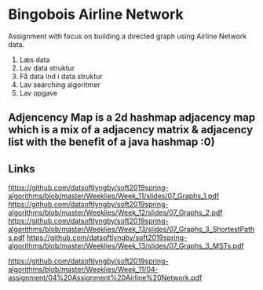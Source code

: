 # Bingobois Airline Network
Assignment with focus on building a directed graph using Airline Network data.

1. Læs data
2. Lav data struktur
3. Få data ind i data struktur
4. Lav searching algoritmer
5. Lav opgave


## Adjencency Map is a 2d hashmap adjacency map which is a mix of a adjacency matrix & adjacency list with the benefit of a java hashmap :0)

## Links
https://github.com/datsoftlyngby/soft2019spring-algorithms/blob/master/Weeklies/Week_11/slides/07_Graphs_1.pdf
https://github.com/datsoftlyngby/soft2019spring-algorithms/blob/master/Weeklies/Week_12/slides/07_Graphs_2.pdf
https://github.com/datsoftlyngby/soft2019spring-algorithms/blob/master/Weeklies/Week_13/slides/07_Graphs_3_ShortestPaths.pdf
https://github.com/datsoftlyngby/soft2019spring-algorithms/blob/master/Weeklies/Week_13/slides/07_Graphs_3_MSTs.pdf

https://github.com/datsoftlyngby/soft2019spring-algorithms/blob/master/Weeklies/Week_11/04-assignment/04%20Assignment%20Airline%20Network.pdf